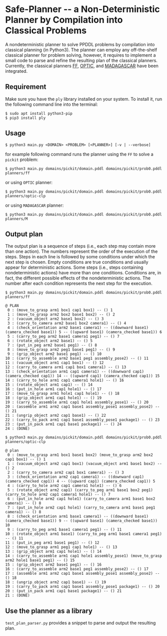 # Safe-Planner -- a Non-Deterministic Planner by Compilation into Classical Problems

A nondeterministic planner to solve PPDDL problems by compilation into classical planning 
(in Python3). 
The planner can employ any off-the-shelf classical planner for problem solving, 
however, it requires to implement a small code to parse and refine the resulting 
plan of the classical planners.
Currently, the classical planners [FF], [OPTIC], and [MADAGASCAR] have been integrated.

[FF]: https://fai.cs.uni-saarland.de/hoffmann/ff.html
[OPTIC]: https://nms.kcl.ac.uk/planning/software/optic.html
[MADAGASCAR]: https://users.aalto.fi/~rintanj1/jussi/satplan.html


## Requirement

Make sure you have the `ply` library installed on your system. 
To install it, run the following command line into the terminal:

```
$ sudo apt install python3-pip
$ pip3 install ply
```


## Usage

```
$ python3 main.py <DOMAIN> <PROBLEM> [<PLANNER>] [-v | --verbose]
```

for example following command runs the planner using the `FF` to solve a `pickit` problem:

```
$ python3 main.py domains/pickit/domain.pddl domains/pickit/prob0.pddl planners/ff
```

or using `OPTIC` planner:

```
$ python3 main.py domains/pickit/domain.pddl domains/pickit/prob0.pddl planners/optic-clp
```

or using `MADAGASCAR` planner:

```
$ python3 main.py domains/pickit/domain.pddl domains/pickit/prob0.pddl planners/M
```


## Output plan

The output plan is a sequence of steps (i.e., each step may contain more than one action).
The numbers represent the order of the execution of the steps.
Steps in each line is followed by some conditions under which the next step is chosen.
Empty conditions are true conditions and usually appear for deterministic actions.
Some steps (i.e., steps containing nondeterministic actions) have more than one conditions.
Conditions are, in fact, the different possible effects of the nondeterministic actions.
The number after each condition represents the next step for the execution.


```
$ python3 main.py domains/pickit/domain.pddl domains/pickit/prob0.pddl planners/ff

@ PLAN
 0 : (move_to_grasp arm1 box1 cap1 box1) -- () 1
 1 : (move_to_grasp arm2 box2 base1 box2) -- () 2
 2 : (vacuum_object arm2 base1 box2) -- () 3
 3 : (carry_to_camera arm2 base1 box2 camera1) -- () 4
 4 : (check_orientation arm2 base1 camera1) -- ((downward base1) (camera_checked base1)) 5 -- ((upward base1) (camera_checked base1)) 6
 5 : (carry_to_peg arm2 base1 camera1 peg1) -- () 7
 6 : (rotate_object arm2 base1) -- () 5
 7 : (put_in_peg arm2 base1 peg1) -- () 8
 8 : (move_to_grasp arm2 peg1 base1 peg1) -- () 9
 9 : (grip_object arm2 base1 peg1) -- () 10
10 : (carry_to_assemble arm2 base1 peg1 assembly_pose2) -- () 11
11 : (vacuum_object arm1 cap1 box1) -- () 12
12 : (carry_to_camera arm1 cap1 box1 camera1) -- () 13
13 : (check_orientation arm1 cap1 camera1) -- ((downward cap1) (camera_checked cap1)) 14 -- ((upward cap1) (camera_checked cap1)) 15
14 : (carry_to_hole arm1 cap1 camera1 hole1) -- () 16
15 : (rotate_object arm1 cap1) -- () 14
16 : (put_in_hole arm1 cap1 hole1) -- () 17
17 : (move_to_grasp arm1 hole1 cap1 hole1) -- () 18
18 : (grip_object arm1 cap1 hole1) -- () 19
19 : (carry_to_assemble arm1 cap1 hole1 assembly_pose1) -- () 20
20 : (assemble arm1 arm2 cap1 base1 assembly_pose1 assembly_pose2) -- () 21
21 : (ungrip_object arm2 cap1 base1) -- () 22
22 : (carry_to_pack arm1 cap1 base1 assembly_pose1 package1) -- () 23
23 : (put_in_pack arm1 cap1 base1 package1) -- () 24
24 : (DONE)
```




```
$ python3 main.py domains/pickit/domain.pddl domains/pickit/prob0.pddl planners/optic-clp

@ plan
 0 : (move_to_grasp arm1 box1 base1 box2) (move_to_grasp arm2 box2 cap1 box1) -- () 1
 1 : (vacuum_object arm2 cap1 box1) (vacuum_object arm1 base1 box2) -- () 2
 2 : (carry_to_camera arm2 cap1 box1 camera1) -- () 3
 3 : (check_orientation arm2 cap1 camera1) -- ((downward cap1) (camera_checked cap1)) 4 -- ((upward cap1) (camera_checked cap1)) 5
 4 : (carry_to_hole arm2 cap1 camera1 hole1) -- () 6
 5 : (rotate_object arm2 cap1) (carry_to_peg arm1 base1 box2 peg1) (carry_to_hole arm2 cap1 camera1 hole1) -- () 7
 6 : (put_in_hole arm2 cap1 hole1) (carry_to_camera arm1 base1 box2 camera1) -- () 8
 7 : (put_in_hole arm2 cap1 hole1) (carry_to_camera arm1 base1 peg1 camera1) -- () 8
 8 : (check_orientation arm1 base1 camera1) -- ((downward base1) (camera_checked base1)) 9 -- ((upward base1) (camera_checked base1)) 10
 9 : (carry_to_peg arm1 base1 camera1 peg1) -- () 11
10 : (rotate_object arm1 base1) (carry_to_peg arm1 base1 camera1 peg1) -- () 11
11 : (put_in_peg arm1 base1 peg1) -- () 12
12 : (move_to_grasp arm1 peg1 cap1 hole1) -- () 13
13 : (grip_object arm1 cap1 hole1) -- () 14
14 : (carry_to_assemble arm1 cap1 hole1 assembly_pose1) (move_to_grasp arm2 hole1 base1 peg1) -- () 15
15 : (grip_object arm2 base1 peg1) -- () 16
16 : (carry_to_assemble arm2 base1 peg1 assembly_pose2) -- () 17
17 : (assemble arm1 arm2 cap1 base1 assembly_pose1 assembly_pose2) -- () 18
18 : (ungrip_object arm2 cap1 base1) -- () 19
19 : (carry_to_pack arm1 cap1 base1 assembly_pose1 package1) -- () 20
20 : (put_in_pack arm1 cap1 base1 package1) -- () 21
21 : (DONE)
```

## Use the planner as a library

`test_plan_parser.py` provides a snippet to parse and output the resulting plan.

